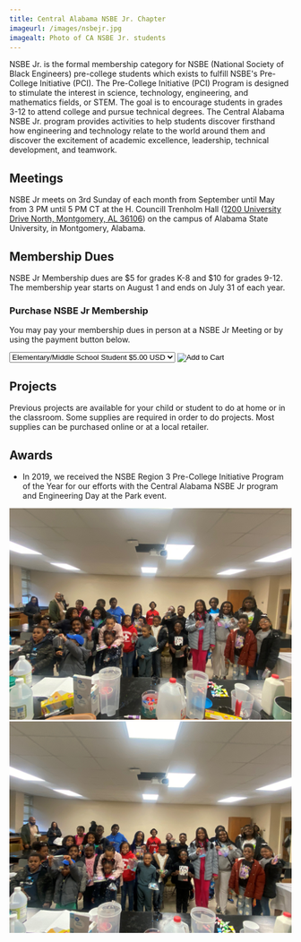 ```yaml
---
title: Central Alabama NSBE Jr. Chapter
imageurl: /images/nsbejr.jpg
imagealt: Photo of CA NSBE Jr. students
---
```


NSBE Jr. is the formal membership category for NSBE (National Society of Black Engineers) pre-college
students which exists to fulfill NSBE's Pre-College Initiative (PCI). The Pre-College Initiative (PCI)
Program is designed to stimulate the interest in science, technology, engineering, and mathematics fields,
or STEM. The goal is to encourage students in grades 3-12 to attend college and pursue technical degrees.
The Central Alabama NSBE Jr. program provides activities to help students discover firsthand how engineering
and technology relate to the world around them and discover the excitement of academic excellence,
leadership, technical development, and teamwork.

## Meetings

NSBE Jr meets on 3rd Sunday of each month from September until May from
3 PM until 5 PM CT at the H. Councill Trenholm Hall 
(<a href="https://maps.app.goo.gl/yewCMgbe3Ymut5wk7" target="_blank">1200 University Drive North, Montgomery, AL 36106</a>) 
on the campus of Alabama State University, in Montgomery, Alabama.

## Membership Dues

NSBE Jr Membership dues are $5 for grades K-8 and $10 for grades 9-12. 
The membership year starts on August 1 and ends on July 31 of each year.

### Purchase NSBE Jr Membership

You may pay your membership dues in person at a NSBE Jr Meeting or by using the payment button below.

<form target="paypal" action="https://www.paypal.com/cgi-bin/webscr" method="post" class="pb-2">
<input type="hidden" name="cmd" value="_s-xclick">
<input type="hidden" name="hosted_button_id" value="VDL5MXV73N266">
<input type="hidden" name="currency_code" value="USD">
<input type="hidden" name="on0" value="Membership Type">
<select name="os0">
<option value="Elem/Middle School Student">Elementary/Middle School Student $5.00 USD</option>
<option value="High School Student">High School Student $10.00 USD</option>
</select>
<input type="image" src="https://www.paypalobjects.com/en_US/i/btn/btn_cart_LG.gif" border="0" 
name="submit" alt="Add to Cart">
<img alt="" border="0" src="https://www.paypalobjects.com/en_US/i/scr/pixel.gif" width="1" height="1">
</form>

## Projects

Previous projects are available for your child or student to do at home or in the classroom. 
Some supplies are required in order to do projects. Most supplies can be purchased online or at 
a local retailer.

## Awards

* In 2019, we received the NSBE Region 3 Pre-College Initiative Program of the Year for our efforts with
the Central Alabama NSBE Jr program and Engineering Day at the Park event.

<div class="container">
<div>
<img src="/images/nsbejr_2024_jan_1.jpg" alt="NSBE JR students" class="w-100">
</div>
<div>
<img src="/images/nsbejr_2024_jan_2.jpg" alt="NSBE JR students" class="w-100">
</div>
</div>
